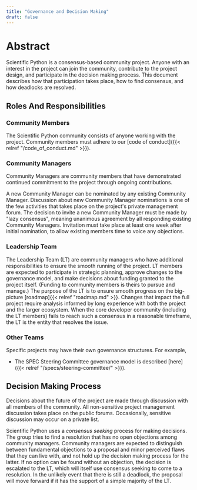 ```yaml
---
title: "Governance and Decision Making"
draft: false
---
```


# Abstract

Scientific Python is a consensus-based community project.
Anyone with an interest in the project can join the community, contribute to the project design,
and participate in the decision making process.
This document describes how that participation takes place, how to find consensus, and how
deadlocks are resolved.

## Roles And Responsibilities

### Community Members

The Scientific Python community consists of anyone working with the project.
Community members must adhere to our [code of conduct]({{< relref "/code_of_conduct.md" >}}).

### Community Managers

Community Managers are community members that have demonstrated continued
commitment to the project through ongoing contributions.

A new Community Manager can be nominated by any existing Community Manager.
Discussion about new Community Manager nominations is one of the few
activities that takes place on the project's private management forum.
The decision to invite a new Community Manager must be made by "lazy consensus",
meaning unanimous agreement by all responding existing Community Managers.
Invitation must take place at least one week after initial nomination,
to allow existing members time to voice any objections.

### Leadership Team

The Leadership Team (LT) are community managers who have additional responsibilities to ensure the smooth running of the project.
LT members are expected to participate in strategic planning, approve changes to the governance model, and make decisions about funding granted to the project itself.
(Funding to community members is theirs to pursue and manage.)
The purpose of the LT is to ensure smooth progress on the big-picture [roadmap]{{< relref "roadmap.md" >}}.
Changes that impact the full project require analysis informed by long experience with both the project and the larger ecosystem.
When the core developer community (including the LT members) fails to reach such a consensus in a reasonable timeframe, the LT is the entity that resolves the issue.

### Other Teams

Specific projects may have their own governance structures.
For example,

- The SPEC Steering Committee governance model is described [here]({{< relref "/specs/steering-committee/" >}}).

## Decision Making Process

Decisions about the future of the project are made through discussion with all members of the community.
All non-sensitive project management discussion takes place on the public forums.
Occasionally, sensitive discussion may occur on a private list.

Scientific Python uses a *consensus seeking* process for making decisions.
The group tries to find a resolution that has no open objections among community managers.
Community managers are expected to distinguish between fundamental objections to a proposal and minor perceived flaws that they can live with, and not hold up the decision making process for the latter.
If no option can be found without an objection, the decision is escalated to the LT, which will itself use consensus seeking to come to a resolution.
In the unlikely event that there is still a deadlock, the proposal will move forward if it has the support of a simple majority of the LT.
